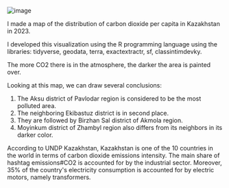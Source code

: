 ![image](https://github.com/Nurasssyl/carbon-emissions-per-capita-Kazakhstan/assets/86198307/4501bbd4-26ac-4f42-8dc0-45bfc3a40042)

I made a map of the distribution of carbon dioxide per capita in Kazakhstan in 2023.

I developed this visualization using the R programming language using the libraries: tidyverse, geodata, terra, exactextractr, sf, classintimdevky.

The more CO2 there is in the atmosphere, the darker the area is painted over.

Looking at this map, we can draw several conclusions:
1. The Aksu district of Pavlodar region is considered to be the most polluted area.
2. The neighboring Ekibastuz district is in second place.
3. They are followed by Birzhan Sal district of Akmola region.
4. Moyinkum district of Zhambyl region also differs from its neighbors in its darker color.

According to UNDP Kazakhstan, Kazakhstan is one of the 10 countries in the world in terms of carbon dioxide emissions intensity. The main share of hashtag emissions#CO2 is accounted for by the industrial sector. Moreover, 35% of the country's electricity consumption is accounted for by electric motors, namely transformers.
